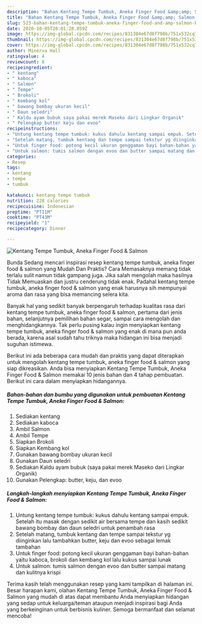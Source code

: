 ```yaml
---
description: "Bahan Kentang Tempe Tumbuk, Aneka Finger Food &amp;amp; Salmon | Bahan Membuat Kentang Tempe Tumbuk, Aneka Finger Food &amp;amp; Salmon Yang Menggugah Selera"
title: "Bahan Kentang Tempe Tumbuk, Aneka Finger Food &amp;amp; Salmon | Bahan Membuat Kentang Tempe Tumbuk, Aneka Finger Food &amp;amp; Salmon Yang Menggugah Selera"
slug: 523-bahan-kentang-tempe-tumbuk-aneka-finger-food-and-amp-salmon-bahan-membuat-kentang-tempe-tumbuk-aneka-finger-food-and-amp-salmon-yang-menggugah-selera
date: 2020-10-05T20:01:28.859Z
image: https://img-global.cpcdn.com/recipes/831304e67d8f798b/751x532cq70/kentang-tempe-tumbuk-aneka-finger-food-salmon-foto-resep-utama.jpg
thumbnail: https://img-global.cpcdn.com/recipes/831304e67d8f798b/751x532cq70/kentang-tempe-tumbuk-aneka-finger-food-salmon-foto-resep-utama.jpg
cover: https://img-global.cpcdn.com/recipes/831304e67d8f798b/751x532cq70/kentang-tempe-tumbuk-aneka-finger-food-salmon-foto-resep-utama.jpg
author: Minerva Hall
ratingvalue: 4
reviewcount: 8
recipeingredient:
- " kentang"
- " kaboca"
- " Salmon"
- " Tempe"
- " Brokoli"
- " Kembang kol"
- " bawang bombay ukuran kecil"
- " Daun seledri"
- " Kaldu ayam bubuk saya pakai merek Maseko dari Lingkar Organik"
- " Pelengkap butter keju dan evoo"
recipeinstructions:
- "Untung kentang tempe tumbuk: kukus dahulu kentang sampai empuk. Setelah itu masak dengan sedikit air bersama tempe dan kasih sedikit bawang bombay dan daun seledri untuk penambah rasa"
- "Setelah matang, tumbuk kentang dan tempe sampai tekstur yg diinginkan lalu tambahkan butter, keju dan evoo sebagai lemak tambahan"
- "Untuk finger food: potong kecil ukuran genggaman bayi bahan-bahan yaitu kaboca, brokoli dan kembang kol lalu kukus sampai lunak"
- "Untuk salmon: tumis salmon dengan evoo dan butter sampai matang dan kulitnya krispi"
categories:
- Resep
tags:
- kentang
- tempe
- tumbuk

katakunci: kentang tempe tumbuk 
nutrition: 228 calories
recipecuisine: Indonesian
preptime: "PT11M"
cooktime: "PT43M"
recipeyield: "1"
recipecategory: Dinner

---
```



![Kentang Tempe Tumbuk, Aneka Finger Food &amp; Salmon](https://img-global.cpcdn.com/recipes/831304e67d8f798b/751x532cq70/kentang-tempe-tumbuk-aneka-finger-food-salmon-foto-resep-utama.jpg)

Bunda Sedang mencari inspirasi resep kentang tempe tumbuk, aneka finger food &amp; salmon yang Mudah Dan Praktis? Cara Memasaknya memang tidak terlalu sulit namun tidak gampang juga. Jika salah mengolah maka hasilnya Tidak Memuaskan dan justru cenderung tidak enak. Padahal kentang tempe tumbuk, aneka finger food &amp; salmon yang enak harusnya sih mempunyai aroma dan rasa yang bisa memancing selera kita.

Banyak hal yang sedikit banyak berpengaruh terhadap kualitas rasa dari kentang tempe tumbuk, aneka finger food &amp; salmon, pertama dari jenis bahan, selanjutnya pemilihan bahan segar, sampai cara mengolah dan menghidangkannya. Tak perlu pusing kalau ingin menyiapkan kentang tempe tumbuk, aneka finger food &amp; salmon yang enak di mana pun anda berada, karena asal sudah tahu triknya maka hidangan ini bisa menjadi suguhan istimewa.




Berikut ini ada beberapa cara mudah dan praktis yang dapat diterapkan untuk mengolah kentang tempe tumbuk, aneka finger food &amp; salmon yang siap dikreasikan. Anda bisa menyiapkan Kentang Tempe Tumbuk, Aneka Finger Food &amp; Salmon memakai 10 jenis bahan dan 4 tahap pembuatan. Berikut ini cara dalam menyiapkan hidangannya.

<!--inarticleads1-->

##### Bahan-bahan dan bumbu yang digunakan untuk pembuatan Kentang Tempe Tumbuk, Aneka Finger Food &amp; Salmon:

1. Sediakan  kentang
1. Sediakan  kaboca
1. Ambil  Salmon
1. Ambil  Tempe
1. Siapkan  Brokoli
1. Siapkan  Kembang kol
1. Gunakan  bawang bombay ukuran kecil
1. Gunakan  Daun seledri
1. Sediakan  Kaldu ayam bubuk (saya pakai merek Maseko dari Lingkar Organik)
1. Gunakan  Pelengkap: butter, keju, dan evoo




<!--inarticleads2-->

##### Langkah-langkah menyiapkan Kentang Tempe Tumbuk, Aneka Finger Food &amp; Salmon:

1. Untung kentang tempe tumbuk: kukus dahulu kentang sampai empuk. Setelah itu masak dengan sedikit air bersama tempe dan kasih sedikit bawang bombay dan daun seledri untuk penambah rasa
1. Setelah matang, tumbuk kentang dan tempe sampai tekstur yg diinginkan lalu tambahkan butter, keju dan evoo sebagai lemak tambahan
1. Untuk finger food: potong kecil ukuran genggaman bayi bahan-bahan yaitu kaboca, brokoli dan kembang kol lalu kukus sampai lunak
1. Untuk salmon: tumis salmon dengan evoo dan butter sampai matang dan kulitnya krispi




Terima kasih telah menggunakan resep yang kami tampilkan di halaman ini. Besar harapan kami, olahan Kentang Tempe Tumbuk, Aneka Finger Food &amp; Salmon yang mudah di atas dapat membantu Anda menyiapkan hidangan yang sedap untuk keluarga/teman ataupun menjadi inspirasi bagi Anda yang berkeinginan untuk berbisnis kuliner. Semoga bermanfaat dan selamat mencoba!
